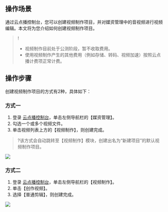 ## 操作场景
通过云点播控制台，您可以创建视频制作项目，并对媒资管理中的音视频进行视频编辑。本文将为您介绍如何创建视频制作项目。

>!
>- 视频制作目前处于公测阶段，暂不收取费用。
>- 使用视频制作产生的其他费用（例如存储、转码、视频加速）按照云点播计费项正常计费。

## 操作步骤
创建视频制作项目的方式有2种，具体如下：

### 方式一
1. 登录 [云点播控制台](https://console.cloud.tencent.com/vod/overview)，单击左侧导航栏的【媒资管理】。
2. 勾选一个或多个视频文件。
3. 单击视频列表上方的【视频制作】，则创建完成。
>?该方式会自动跳转至【视频制作】模块，创建出名为“新建项目”的默认视频制作项目。

![](https://main.qcloudimg.com/raw/1fc57f802dc2d487c3b20f8bb57bf9aa.png)

### 方式二
1. 登录 [云点播控制台](https://console.cloud.tencent.com/vod/overview)，单击左侧导航栏的【视频制作】。
2. 单击【创作视频】。
3. 选择【普通剪辑】，则创建完成。

![](https://main.qcloudimg.com/raw/ae6a8721b08907ec01a70682299eadbc.png)




